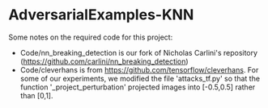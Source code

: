# AdversarialExamples-KNN

Some notes on the required code for this project:
- Code/nn_breaking_detection is our fork of Nicholas Carlini's repository (https://github.com/carlini/nn_breaking_detection)
- Code/cleverhans is from https://github.com/tensorflow/cleverhans.  For some of our experiments, we modified the file 'attacks_tf.py' so that the function '_project_perturbation' projected images into [-0.5,0.5] rather than [0,1].
